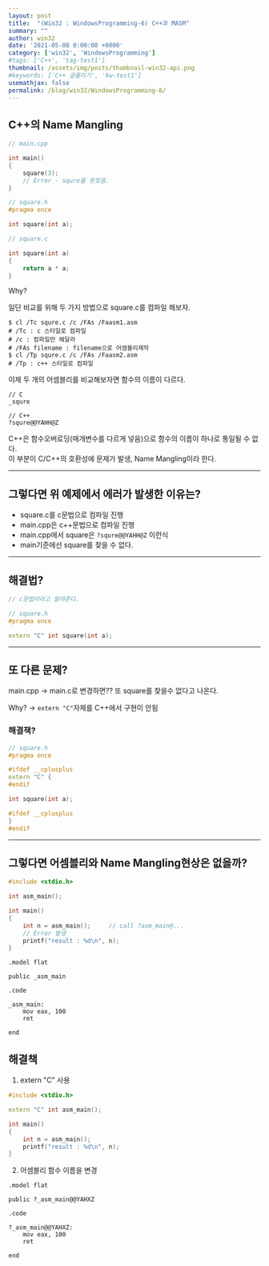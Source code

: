 ```yaml
---
layout: post
title:  "(Win32 : WindowsProgramming-6) C++과 MASM"
summary: ""
author: win32
date: '2021-05-08 0:00:00 +0000'
category: ['win32', 'WindowsProgramming']
#tags: ['C++', 'tag-test1']
thumbnail: /assets/img/posts/thumbnail-win32-api.png
#keywords: ['C++ 글올리기', 'kw-test1']
usemathjax: false
permalink: /blog/win32/WindowsProgramming-6/
---
```


## C++의 Name Mangling

```cpp
// main.cpp

int main()
{
    square(3);
    // Error - squre를 못찾음.
}
```

```cpp
// square.h
#pragma once

int square(int a);
```

```cpp
// square.c

int square(int a)
{
    return a * a;
}
```

Why?

일단 비교를 위해 두 가지 방법으로 square.c를 컴파일 해보자.

```
$ cl /Tc squre.c /c /FAs /Faasm1.asm
# /Tc : c 스타일로 컴파일
# /c : 컴파일만 해달라
# /FAs filename : filename으로 어셈블리제작
$ cl /Tp squre.c /c /FAs /Faasm2.asm
# /Tp : c++ 스타일로 컴파일
```

이제 두 개의 어셈블리를 비교해보자면 함수의 이름이 다르다.

```
// C
_squre

// C++
?squre@@YAHH@Z
```

C++은 함수오버로딩(매개변수를 다르게 넣음)으로 함수의 이름이 하나로 통일될 수 없다.<br>
이 부분이 C/C++의 호환성에 문제가 발생, Name Mangling이라 한다.

---

## 그렇다면 위 예제에서 에러가 발생한 이유는?

* square.c를 c문법으로 컴파일 진행
* main.cpp은 c++문법으로 컴파일 진행
* main.cpp에서 square은 `?squre@@YAHH@Z` 이런식
* main기준에선 square를 찾을 수 없다.

---

## 해결법?

```cpp
// c문법이라고 알려준다.

// square.h
#pragma once

extern "C" int square(int a);
```

---

## 또 다른 문제?

main.cpp -> main.c로 변경하면?? 또 square를 찾을수 없다고 나온다.

Why? -> `extern "C"`자체를 C++에서 구현이 안됨

### 해결책?

```cpp
// square.h
#pragma once

#ifdef __cplusplus
extern "C" {
#endif

int square(int a);

#ifdef __cplusplus
}
#endif
```

---

## 그렇다면 어셈블리와 Name Mangling현상은 없을까?

```cpp
#include <stdio.h>

int asm_main();

int main()
{
    int n = asm_main();     // call ?asm_main@...
    // Error 발생
    printf("result : %d\n", n);
}
```

```
.model flat

public _asm_main

.code

_asm_main:
    mov eax, 100
    ret

end
```

## 해결책

1. extern "C" 사용

```cpp
#include <stdio.h>

extern "C" int asm_main();

int main()
{
    int n = asm_main();
    printf("result : %d\n", n);
}
```

2. 어셈블리 함수 이름을 변경

```
.model flat

public ?_asm_main@@YAHXZ

.code

?_asm_main@@YAHXZ:
    mov eax, 100
    ret

end
```